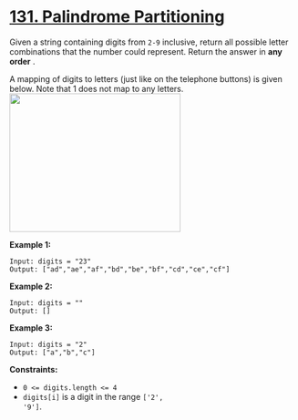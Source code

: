 # [131. Palindrome Partitioning](https://leetcode.com/problems/palindrome-partitioning/description/)

Given a string containing digits from <code>2-9</code> inclusive, return all
possible letter combinations that the number could represent. Return the answer
in **any order** .

A mapping of digits to letters (just like on the telephone buttons) is given
below. Note that 1 does not map to any letters.
<img alt="" src="https://assets.leetcode.com/uploads/2022/03/15/1200px-telephone-keypad2svg.png" style="width: 300px; height: 243px;">

**Example 1:**

```
Input: digits = "23"
Output: ["ad","ae","af","bd","be","bf","cd","ce","cf"]
```

**Example 2:**

```
Input: digits = ""
Output: []
```

**Example 3:**

```
Input: digits = "2"
Output: ["a","b","c"]
```

**Constraints:**

- <code>0 <= digits.length <= 4</code>
- <code>digits[i]</code> is a digit in the range <code>['2', '9']</code>.
